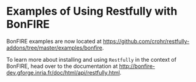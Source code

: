 # Examples of Using Restfully with BonFIRE

BonFIRE examples are now located at
<https://github.com/crohr/restfully-addons/tree/master/examples/bonfire>.

To learn more about installing and using `Restfully` in the context of
BonFIRE, head over to the documentation at
<http://bonfire-dev.gforge.inria.fr/doc/html/api/restfully.html>.
